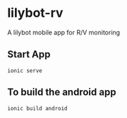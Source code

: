 lilybot-rv
==========

A lilybot mobile app for R/V monitoring

## Start App

```
ionic serve

```

## To build the android app

```
ionic build android
```